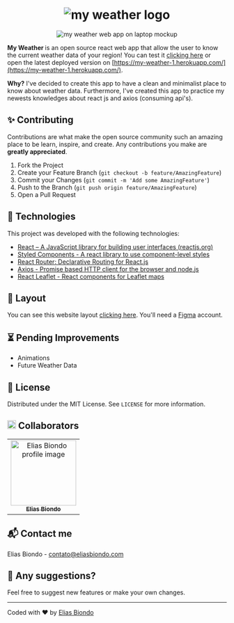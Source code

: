 # <div align="center"><img  src="https://github.com/eliasbiondo/my-weather/blob/main/my-weather-logo.png?raw=true" alt="my weather logo"/></div> 

<div align="center"><img src="https://github.com/eliasbiondo/my-weather/blob/main/project-image.png?raw=true" alt="my weather web app on laptop mockup"/></div> 

<b> My Weather </b> is an open source react web app that allow the user to know the current weather data of your region! You can test it [clicking here](https://my-weather-1.herokuapp.com/) or open the latest deployed version on [https://my-weather-1.herokuapp.com/](https://my-weather-1.herokuapp.com/). 

<b>Why?</b> I've decided to create this app to have a clean and minimalist place to know about weather data. Furthermore, I've created this app to practice my newests knowledges about react js and axios (consuming api's).

## ✨ Contributing

Contributions are what make the open source community such an amazing place to be learn, inspire, and create. Any contributions you make are  **greatly appreciated**.

1.  Fork the Project
2.  Create your Feature Branch (`git checkout -b feature/AmazingFeature`)
3.  Commit your Changes (`git commit -m 'Add some AmazingFeature'`)
4.  Push to the Branch (`git push origin feature/AmazingFeature`)
5.  Open a Pull Request

## 🚀  Technologies

 This project was developed with the following technologies:
 
- [React – A JavaScript library for building user interfaces (reactjs.org)](https://reactjs.org/)
-   [Styled Components - A react library to use component-level styles](https://styled-components.com/) 
- [React Router: Declarative Routing for React.js](https://reactrouter.com/)
- [Axios - Promise based HTTP client for the browser and node.js](https://www.npmjs.com/package/axios)
- [React Leaflet - React components for Leaflet maps](https://react-leaflet.js.org/)


## 📌  Layout

You can see this website layout  [clicking here](https://www.figma.com/file/whOZzCFkJYXkiVtYhXtjZr/my-weather-prototype?node-id=0%3A1). You'll need a  [Figma](https://www.figma.com/)  account.

## ⏳  Pending Improvements

-   Animations
-   Future Weather Data

## 🏡 License

Distributed under the MIT License. See  `LICENSE`  for more information.

## <img style="-webkit-user-select: none;margin: auto;" src="https://images.emojiterra.com/google/android-11/512px/1f1e7-1f1f7.png" width="20"> Collaborators 
<table>
  <tr>
    <td align="center">
      <a href="https://github.com/eliasbiondo">
        <img src="https://avatars3.githubusercontent.com/u/64558682?v=4" width="150px;" alt="Elias Biondo profile image"/><br>
        <sub>
          <b>Elias Biondo</b>
        </sub>
      </a>
    </td>
  </tr>
</table>

## 📬 Contact me
Elias Biondo - [contato@eliasbiondo.com](mailto:eliasbiondo@eliasbiondo.com)

## 💬 Any suggestions?
Feel free to suggest new features or make your own changes.

___
Coded with :heart: by [Elias Biondo](https://github.com/eliasbiondo)
